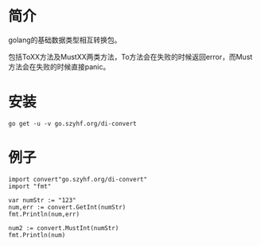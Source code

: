 # 简介

golang的基础数据类型相互转换包。

包括ToXX方法及MustXX两类方法，To方法会在失败的时候返回error，而Must方法会在失败的时候直接panic。

# 安装

```
go get -u -v go.szyhf.org/di-convert
```

# 例子

```golang
import convert"go.szyhf.org/di-convert"
import "fmt"

var numStr := "123"
num,err := convert.GetInt(numStr)
fmt.Println(num,err)

num2 := convert.MustInt(numStr)
fmt.Println(num)
```